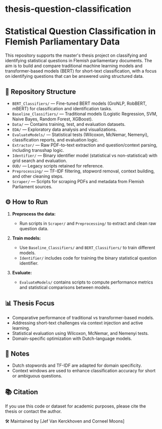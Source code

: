 # thesis-question-classification

# Statistical Question Classification in Flemish Parliamentary Data

This repository supports the master's thesis project on classifying and identifying statistical questions in Flemish parliamentary documents. The aim is to build and compare traditional machine learning models and transformer-based models (BERT) for short-text classification, with a focus on identifying questions that can be answered using structured data.

## 📁 Repository Structure

- `BERT_Classifiers/` — Fine-tuned BERT models (GroNLP, RobBERT, mBERT) for classification and identification tasks.
- `Baseline_Classifiers/` — Traditional models (Logistic Regression, SVM, Naive Bayes, Random Forest, XGBoost).
- `Data/` — Contains training, test, and evaluation datasets.
- `EDA/` — Exploratory data analysis and visualizations.
- `EvaluateModels/` — Statistical tests (Wilcoxon, McNemar, Nemenyi), classification reports, and evaluation logic.
- `Extractor/` — Raw PDF-to-text extraction and question/context parsing, including transshap logic.
- `Identifier/` — Binary identifier model (statistical vs non-statistical) with grid search and evaluation.
- `OUD/` — Legacy scripts retained for reference.
- `Preprocessing/` — TF-IDF filtering, stopword removal, context building, and other cleaning steps.
- `Scraper/` — Scripts for scraping PDFs and metadata from Flemish Parliament sources.

## ⚙️ How to Run

1. **Preprocess the data:**
   - Run scripts in `Scraper/` and `Preprocessing/` to extract and clean raw question data.

2. **Train models:**
   - Use `Baseline_Classifiers/` and `BERT_Classifiers/` to train different models.
   - `Identifier/` includes code for training the binary statistical question identifier.

3. **Evaluate:**
   - `EvaluateModels/` contains scripts to compute performance metrics and statistical comparisons between models.

## 📊 Thesis Focus

- Comparative performance of traditional vs transformer-based models.
- Addressing short-text challenges via context injection and active learning.
- Statistical evaluation using Wilcoxon, McNemar, and Nemenyi tests.
- Domain-specific optimization with Dutch-language models.

## 📄 Notes

- Dutch stopwords and TF-IDF are adapted for domain specificity.
- Context windows are used to enhance classification accuracy for short or ambiguous questions.

## 📚 Citation

If you use this code or dataset for academic purposes, please cite the thesis or contact the author.


🛠 Maintained by [Jef Van Kerckhoven and Corneel Moons]
